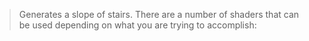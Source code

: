 > Generates a slope of stairs. There are a number of shaders that can be used depending on what you are trying to accomplish: